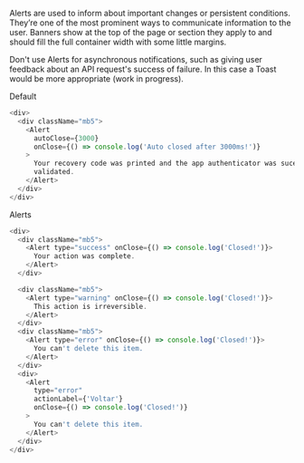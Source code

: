 Alerts are used to inform about important changes or persistent conditions. They’re one of the most prominent ways to communicate information to the user. Banners show at the top of the page or section they apply to and should fill the full container width with some little margins.

Don't use Alerts for asynchronous notifications, such as giving user feedback about an API request's success of failure. In this case a Toast would be more appropriate (work in progress).

Default

```js
<div>
  <div className="mb5">
    <Alert
      autoClose={3000}
      onClose={() => console.log('Auto closed after 3000ms!')}
    >
      Your recovery code was printed and the app authenticator was sucessfully
      validated.
    </Alert>
  </div>
</div>
```

Alerts

```js
<div>
  <div className="mb5">
    <Alert type="success" onClose={() => console.log('Closed!')}>
      Your action was complete.
    </Alert>
  </div>

  <div className="mb5">
    <Alert type="warning" onClose={() => console.log('Closed!')}>
      This action is irreversible.
    </Alert>
  </div>
  <div className="mb5">
    <Alert type="error" onClose={() => console.log('Closed!')}>
      You can't delete this item.
    </Alert>
  </div>
  <div>
    <Alert
      type="error"
      actionLabel={'Voltar'}
      onClose={() => console.log('Closed!')}
    >
      You can't delete this item.
    </Alert>
  </div>
</div>
```
